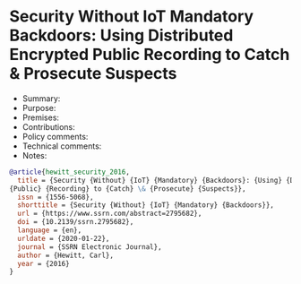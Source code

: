 # Security Without IoT Mandatory Backdoors: Using Distributed Encrypted Public Recording to Catch \& Prosecute Suspects

- Summary:
- Purpose:
- Premises:
- Contributions:
- Policy comments:
- Technical comments:
- Notes:

```bib
@article{hewitt_security_2016,
  title = {Security {Without} {IoT} {Mandatory} {Backdoors}: {Using} {Distributed} {Encrypted}
{Public} {Recording} to {Catch} \& {Prosecute} {Suspects}},
  issn = {1556-5068},
  shorttitle = {Security {Without} {IoT} {Mandatory} {Backdoors}},
  url = {https://www.ssrn.com/abstract=2795682},
  doi = {10.2139/ssrn.2795682},
  language = {en},
  urldate = {2020-01-22},
  journal = {SSRN Electronic Journal},
  author = {Hewitt, Carl},
  year = {2016}
}
```
